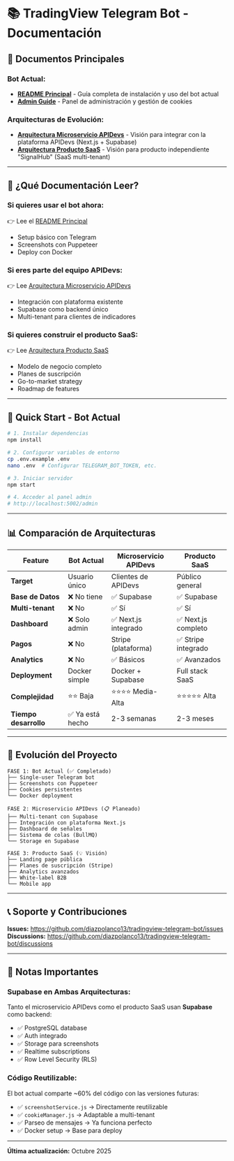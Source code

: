 # 📚 TradingView Telegram Bot - Documentación

## 📖 Documentos Principales

### **Bot Actual:**
- **[README Principal](../README.md)** - Guía completa de instalación y uso del bot actual
- **[Admin Guide](ADMIN_GUIDE.md)** - Panel de administración y gestión de cookies

### **Arquitecturas de Evolución:**
- **[Arquitectura Microservicio APIDevs](../ARQUITECTURA_MICROSERVICIO.md)** - Visión para integrar con la plataforma APIDevs (Next.js + Supabase)
- **[Arquitectura Producto SaaS](../ARQUITECTURA_PRODUCTO_SAAS.md)** - Visión para producto independiente "SignalHub" (SaaS multi-tenant)

---

## 🎯 **¿Qué Documentación Leer?**

### **Si quieres usar el bot ahora:**
👉 Lee el [README Principal](../README.md)
- Setup básico con Telegram
- Screenshots con Puppeteer
- Deploy con Docker

### **Si eres parte del equipo APIDevs:**
👉 Lee [Arquitectura Microservicio APIDevs](../ARQUITECTURA_MICROSERVICIO.md)
- Integración con plataforma existente
- Supabase como backend único
- Multi-tenant para clientes de indicadores

### **Si quieres construir el producto SaaS:**
👉 Lee [Arquitectura Producto SaaS](../ARQUITECTURA_PRODUCTO_SAAS.md)
- Modelo de negocio completo
- Planes de suscripción
- Go-to-market strategy
- Roadmap de features

---

## 🚀 **Quick Start - Bot Actual**

```bash
# 1. Instalar dependencias
npm install

# 2. Configurar variables de entorno
cp .env.example .env
nano .env  # Configurar TELEGRAM_BOT_TOKEN, etc.

# 3. Iniciar servidor
npm start

# 4. Acceder al panel admin
# http://localhost:5002/admin
```

---

## 📊 **Comparación de Arquitecturas**

| Feature | Bot Actual | Microservicio APIDevs | Producto SaaS |
|---------|------------|----------------------|---------------|
| **Target** | Usuario único | Clientes de APIDevs | Público general |
| **Base de Datos** | ❌ No tiene | ✅ Supabase | ✅ Supabase |
| **Multi-tenant** | ❌ No | ✅ Sí | ✅ Sí |
| **Dashboard** | ❌ Solo admin | ✅ Next.js integrado | ✅ Next.js completo |
| **Pagos** | ❌ No | Stripe (plataforma) | ✅ Stripe integrado |
| **Analytics** | ❌ No | ✅ Básicos | ✅ Avanzados |
| **Deployment** | Docker simple | Docker + Supabase | Full stack SaaS |
| **Complejidad** | ⭐⭐ Baja | ⭐⭐⭐⭐ Media-Alta | ⭐⭐⭐⭐⭐ Alta |
| **Tiempo desarrollo** | ✅ Ya está hecho | 2-3 semanas | 2-3 meses |

---

## 🔄 **Evolución del Proyecto**

```
FASE 1: Bot Actual (✅ Completado)
├── Single-user Telegram bot
├── Screenshots con Puppeteer
├── Cookies persistentes
└── Docker deployment

FASE 2: Microservicio APIDevs (📋 Planeado)
├── Multi-tenant con Supabase
├── Integración con plataforma Next.js
├── Dashboard de señales
├── Sistema de colas (BullMQ)
└── Storage en Supabase

FASE 3: Producto SaaS (💡 Visión)
├── Landing page pública
├── Planes de suscripción (Stripe)
├── Analytics avanzados
├── White-label B2B
└── Mobile app
```

---

## 📞 **Soporte y Contribuciones**

**Issues:** https://github.com/diazpolanco13/tradingview-telegram-bot/issues  
**Discussions:** https://github.com/diazpolanco13/tradingview-telegram-bot/discussions

---

## 📝 **Notas Importantes**

### **Supabase en Ambas Arquitecturas:**
Tanto el microservicio APIDevs como el producto SaaS usan **Supabase** como backend:
- ✅ PostgreSQL database
- ✅ Auth integrado
- ✅ Storage para screenshots
- ✅ Realtime subscriptions
- ✅ Row Level Security (RLS)

### **Código Reutilizable:**
El bot actual comparte ~60% del código con las versiones futuras:
- ✅ `screenshotService.js` → Directamente reutilizable
- ✅ `cookieManager.js` → Adaptable a multi-tenant
- ✅ Parseo de mensajes → Ya funciona perfecto
- ✅ Docker setup → Base para deploy

---

**Última actualización:** Octubre 2025
